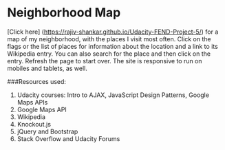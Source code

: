 # Neighborhood Map

[Click here] (https://rajiv-shankar.github.io/Udacity-FEND-Project-5/) for a map of my neighborhood, with the places I visit most often.  Click on the flags or the list of places for information about the location and a link to its Wikipedia entry.  You can also search for the place and then click on the entry.  Refresh the page to start over.  The site is responsive to run on mobiles and tablets, as well.

###Resources used:
1.	Udacity courses: Intro to AJAX, JavaScript Design Patterns, Google Maps APIs
2.	Google Maps API
3.	Wikipedia
4.	Knockout.js
5.	jQuery and Bootstrap
6.	Stack Overflow and Udacity Forums

